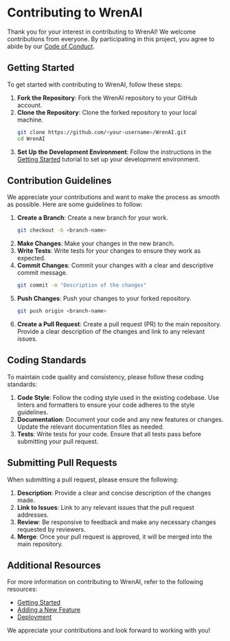 # Contributing to WrenAI

Thank you for your interest in contributing to WrenAI! We welcome contributions from everyone. By participating in this project, you agree to abide by our [Code of Conduct](https://github.com/Canner/WrenAI/blob/main/CODE_OF_CONDUCT.md).

## Getting Started

To get started with contributing to WrenAI, follow these steps:

1. **Fork the Repository**: Fork the WrenAI repository to your GitHub account.
2. **Clone the Repository**: Clone the forked repository to your local machine.
   ```sh
   git clone https://github.com/<your-username>/WrenAI.git
   cd WrenAI
   ```
3. **Set Up the Development Environment**: Follow the instructions in the [Getting Started](tutorials/getting_started.md) tutorial to set up your development environment.

## Contribution Guidelines

We appreciate your contributions and want to make the process as smooth as possible. Here are some guidelines to follow:

1. **Create a Branch**: Create a new branch for your work.
   ```sh
   git checkout -b <branch-name>
   ```
2. **Make Changes**: Make your changes in the new branch.
3. **Write Tests**: Write tests for your changes to ensure they work as expected.
4. **Commit Changes**: Commit your changes with a clear and descriptive commit message.
   ```sh
   git commit -m "Description of the changes"
   ```
5. **Push Changes**: Push your changes to your forked repository.
   ```sh
   git push origin <branch-name>
   ```
6. **Create a Pull Request**: Create a pull request (PR) to the main repository. Provide a clear description of the changes and link to any relevant issues.

## Coding Standards

To maintain code quality and consistency, please follow these coding standards:

1. **Code Style**: Follow the coding style used in the existing codebase. Use linters and formatters to ensure your code adheres to the style guidelines.
2. **Documentation**: Document your code and any new features or changes. Update the relevant documentation files as needed.
3. **Tests**: Write tests for your code. Ensure that all tests pass before submitting your pull request.

## Submitting Pull Requests

When submitting a pull request, please ensure the following:

1. **Description**: Provide a clear and concise description of the changes made.
2. **Link to Issues**: Link to any relevant issues that the pull request addresses.
3. **Review**: Be responsive to feedback and make any necessary changes requested by reviewers.
4. **Merge**: Once your pull request is approved, it will be merged into the main repository.

## Additional Resources

For more information on contributing to WrenAI, refer to the following resources:

- [Getting Started](tutorials/getting_started.md)
- [Adding a New Feature](tutorials/adding_new_feature.md)
- [Deployment](tutorials/deployment.md)

We appreciate your contributions and look forward to working with you!
